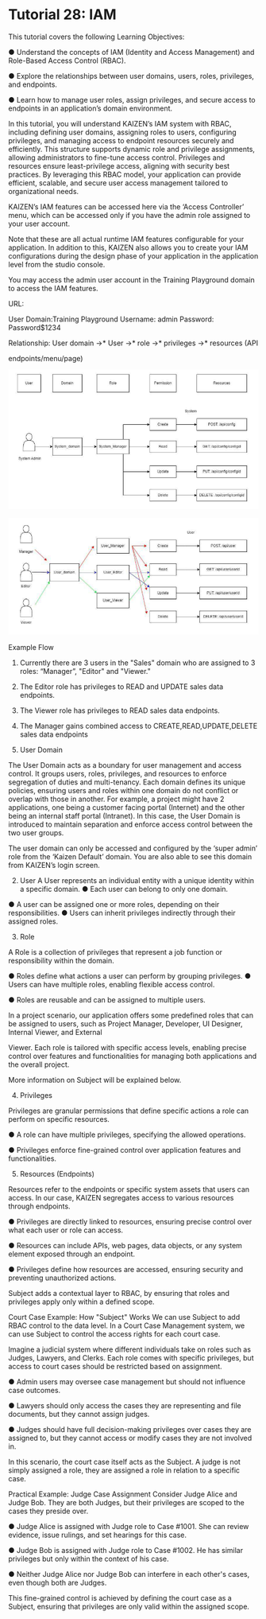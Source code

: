 # Tutorial 28: IAM

This tutorial covers the following Learning Objectives:

● Understand the concepts of IAM (Identity and Access Management) and Role-Based 	Access Control (RBAC).

● Explore the relationships between user domains, users, roles, privileges, and endpoints.

● Learn how to manage user roles, assign privileges, and secure access to endpoints in 	an application’s domain environment.

In this tutorial, you will understand KAIZEN’s IAM system with RBAC, including defining user domains, assigning roles to users, configuring privileges, and managing access to endpoint resources securely and efficiently. This structure supports dynamic role and privilege assignments, allowing administrators to fine-tune access control. Privileges and resources ensure least-privilege access, aligning with security best practices. By leveraging this RBAC model, your application can provide efficient, scalable, and secure user access management tailored to organizational needs.

KAIZEN’s IAM features can be accessed here via the ‘Access Controller’ menu, which can be accessed only if you have the admin role assigned to your user account.







Note that these are all actual runtime IAM features configurable for your application. In addition to this, KAIZEN also allows you to create your IAM configurations during the design phase of your application in the application level from the studio console.

You may access the admin user account in the Training Playground domain to access the IAM features.

URL:

User Domain:Training Playground 
Username: admin 
Password: Password$1234

Relationship: User domain ->* User ->* role ->* privileges ->* resources (API





endpoints/menu/page)



![Image Description](./images/image_101.png)



![Image Description](./images/image_102.png)

Example Flow

1. Currently there are 3 users in the "Sales" domain who are assigned to 3 roles: 	“Manager”, "Editor" and "Viewer." 
2. The Editor role has privileges to READ and UPDATE sales data endpoints.

3. The Viewer role has privileges to READ  sales data endpoints.

4. The Manager gains combined access to  CREATE,READ,UPDATE,DELETE sales data 	endpoints





1. User Domain

The User Domain acts as a boundary for user management and access control. It groups users, roles, privileges, and resources to enforce segregation of duties and multi-tenancy. Each domain defines its unique policies, ensuring users and roles within one domain do not conflict or overlap with those in another. For example, a project might have 2 applications, one being a customer facing portal (Internet) and the other being an internal staff portal (Intranet). In this case, the User Domain is introduced to maintain separation and enforce access control between the two user groups.

The user domain can only be accessed and configured by the ‘super admin’ role from the ‘Kaizen Default’ domain. You are also able to see this domain from KAIZEN’s login screen.







2. User 
A User represents an individual entity with a unique identity within a specific domain. 	● Each user can belong to only one domain.

● A user can be assigned one or more roles, depending on their responsibilities. ● Users can inherit privileges indirectly through their assigned roles.







3. Role

A Role is a collection of privileges that represent a job function or responsibility within the domain.

● Roles define what actions a user can perform by grouping privileges. ● Users can have multiple roles, enabling flexible access control.

● Roles are reusable and can be assigned to multiple users.

In a project scenario, our application offers some predefined roles that can be assigned to users, such as Project Manager, Developer, UI Designer, Internal Viewer, and External





Viewer. Each role is tailored with specific access levels, enabling precise control over features and functionalities for managing both applications and the overall project.

More information on Subject will be explained below.

4. Privileges

Privileges are granular permissions that define specific actions a role can perform on specific resources.

● A role can have multiple privileges, specifying the allowed operations.

● Privileges enforce fine-grained control over application features and functionalities.





5. Resources (Endpoints)

Resources refer to the endpoints or specific system assets that users can access. In our case, KAIZEN segregates access to various resources through endpoints.

● Privileges are directly linked to resources, ensuring precise control over what each user 	or role can access.

● Resources can include APIs, web pages, data objects, or any system element exposed 	through an endpoint.

● Privileges define how resources are accessed, ensuring security and preventing 	unauthorized actions.







Subject adds a contextual layer to RBAC, by ensuring that roles and privileges apply only within a defined scope.

Court Case Example: How "Subject" Works 
We can use Subject to add RBAC control to the data level. In a Court Case Management system, we can use Subject to control the access rights for each court case.

Imagine a judicial system where different individuals take on roles such as Judges, Lawyers, and Clerks. Each role comes with specific privileges, but access to court cases should be restricted based on assignment.

● Admin users may oversee case management but should not influence case outcomes.

● Lawyers should only access the cases they are representing and file documents, but 	they cannot assign judges.

● Judges should have full decision-making privileges over cases they are assigned to, but 	they cannot access or modify cases they are not involved in.

In this scenario, the court case itself acts as the Subject. A judge is not simply assigned a role, they are assigned a role in relation to a specific case.

Practical Example: Judge Case Assignment 
Consider Judge Alice and Judge Bob. They are both Judges, but their privileges are scoped to the cases they preside over.





● Judge Alice is assigned with Judge role to Case #1001. She can review evidence, issue 	rulings, and set hearings for this case.

● Judge Bob is assigned with Judge role to Case #1002. He has similar privileges but only 	within the context of his case.

● Neither Judge Alice nor Judge Bob can interfere in each other's cases, even though both 	are Judges.

This fine-grained control is achieved by defining the court case as a Subject, ensuring that privileges are only valid within the assigned scope.





